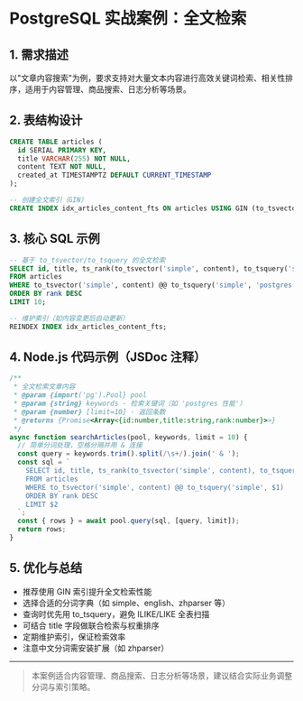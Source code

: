 # PostgreSQL 实战案例：全文检索

## 1. 需求描述
以"文章内容搜索"为例，要求支持对大量文本内容进行高效关键词检索、相关性排序，适用于内容管理、商品搜索、日志分析等场景。

## 2. 表结构设计
```sql
CREATE TABLE articles (
  id SERIAL PRIMARY KEY,
  title VARCHAR(255) NOT NULL,
  content TEXT NOT NULL,
  created_at TIMESTAMPTZ DEFAULT CURRENT_TIMESTAMP
);

-- 创建全文索引（GIN）
CREATE INDEX idx_articles_content_fts ON articles USING GIN (to_tsvector('simple', content));
```

## 3. 核心 SQL 示例
```sql
-- 基于 to_tsvector/to_tsquery 的全文检索
SELECT id, title, ts_rank(to_tsvector('simple', content), to_tsquery('simple', 'postgres & 性能')) AS rank
FROM articles
WHERE to_tsvector('simple', content) @@ to_tsquery('simple', 'postgres & 性能')
ORDER BY rank DESC
LIMIT 10;

-- 维护索引（如内容变更后自动更新）
REINDEX INDEX idx_articles_content_fts;
```

## 4. Node.js 代码示例（JSDoc 注释）
```js
/**
 * 全文检索文章内容
 * @param {import('pg').Pool} pool
 * @param {string} keywords - 检索关键词（如 'postgres 性能'）
 * @param {number} [limit=10] - 返回条数
 * @returns {Promise<Array<{id:number,title:string,rank:number}>>}
 */
async function searchArticles(pool, keywords, limit = 10) {
  // 简单分词处理，空格分隔并用 & 连接
  const query = keywords.trim().split(/\s+/).join(' & ');
  const sql = `
    SELECT id, title, ts_rank(to_tsvector('simple', content), to_tsquery('simple', $1)) AS rank
    FROM articles
    WHERE to_tsvector('simple', content) @@ to_tsquery('simple', $1)
    ORDER BY rank DESC
    LIMIT $2
  `;
  const { rows } = await pool.query(sql, [query, limit]);
  return rows;
}
```

## 5. 优化与总结
- 推荐使用 GIN 索引提升全文检索性能
- 选择合适的分词字典（如 simple、english、zhparser 等）
- 查询时优先用 to_tsquery，避免 ILIKE/LIKE 全表扫描
- 可结合 title 字段做联合检索与权重排序
- 定期维护索引，保证检索效率
- 注意中文分词需安装扩展（如 zhparser）

---

> 本案例适合内容管理、商品搜索、日志分析等场景，建议结合实际业务调整分词与索引策略。 